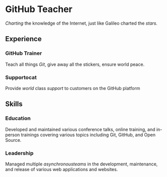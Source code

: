 # GitHub Teacher

_Charting_ the knowledge of the Internet, just like Galileo charted the _stars._

## Experience

### GitHub Trainer

Teach all things _Git_, give away all the stickers, ensure world peace.

<!--
  Note here: Learners -- yup, you found the error!
  Course maintainers -- leave the italics with * instead of _ for the error case.
  Hello
-->

### Supportocat

Provide _world_ class _support_ to customers on the GitHub platform

## Skills

### Education

Developed and maintained various conference talks, online training, and in-person trainings covering various topics including Git, GitHub, and Open Source.

### Leadership

Managed multiple _asynchronousteams_ in the development, maintenance, and release of various web applications and websites.
